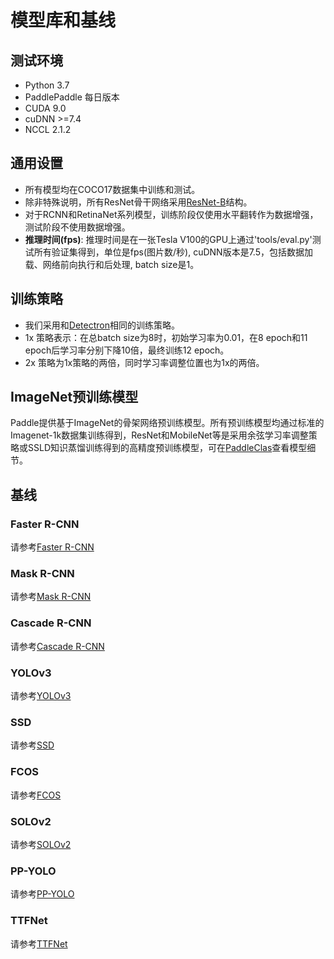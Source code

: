 # 模型库和基线

## 测试环境

- Python 3.7
- PaddlePaddle 每日版本
- CUDA 9.0
- cuDNN >=7.4
- NCCL 2.1.2

## 通用设置

- 所有模型均在COCO17数据集中训练和测试。
- 除非特殊说明，所有ResNet骨干网络采用[ResNet-B](https://arxiv.org/pdf/1812.01187)结构。
- 对于RCNN和RetinaNet系列模型，训练阶段仅使用水平翻转作为数据增强，测试阶段不使用数据增强。
- **推理时间(fps)**: 推理时间是在一张Tesla V100的GPU上通过'tools/eval.py'测试所有验证集得到，单位是fps(图片数/秒), cuDNN版本是7.5，包括数据加载、网络前向执行和后处理, batch size是1。

## 训练策略

- 我们采用和[Detectron](https://github.com/facebookresearch/Detectron/blob/master/MODEL_ZOO.md#training-schedules)相同的训练策略。
- 1x 策略表示：在总batch size为8时，初始学习率为0.01，在8 epoch和11 epoch后学习率分别下降10倍，最终训练12 epoch。
- 2x 策略为1x策略的两倍，同时学习率调整位置也为1x的两倍。

## ImageNet预训练模型

Paddle提供基于ImageNet的骨架网络预训练模型。所有预训练模型均通过标准的Imagenet-1k数据集训练得到，ResNet和MobileNet等是采用余弦学习率调整策略或SSLD知识蒸馏训练得到的高精度预训练模型，可在[PaddleClas](https://github.com/PaddlePaddle/PaddleClas)查看模型细节。


## 基线

### Faster R-CNN

请参考[Faster R-CNN](https://github.com/PaddlePaddle/PaddleDetection/tree/master/dygraph/configs/faster_rcnn/)

### Mask R-CNN

请参考[Mask R-CNN](https://github.com/PaddlePaddle/PaddleDetection/tree/master/dygraph/configs/mask_rcnn/)

### Cascade R-CNN

请参考[Cascade R-CNN](https://github.com/PaddlePaddle/PaddleDetection/tree/master/dygraph/configs/cascade_rcnn/)

### YOLOv3

请参考[YOLOv3](https://github.com/PaddlePaddle/PaddleDetection/tree/master/dygraph/configs/yolov3/)

### SSD

请参考[SSD](https://github.com/PaddlePaddle/PaddleDetection/tree/master/dygraph/configs/ssd/)

### FCOS

请参考[FCOS](https://github.com/PaddlePaddle/PaddleDetection/tree/master/dygraph/configs/fcos/)

### SOLOv2

请参考[SOLOv2](https://github.com/PaddlePaddle/PaddleDetection/tree/master/dygraph/configs/solov2/)

### PP-YOLO

请参考[PP-YOLO](https://github.com/PaddlePaddle/PaddleDetection/tree/master/dygraph/configs/ppyolo/)

### TTFNet

请参考[TTFNet](https://github.com/PaddlePaddle/PaddleDetection/tree/master/dygraph/configs/ttfnet/)
